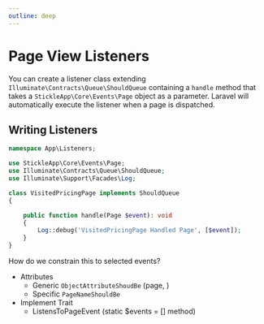 ```yaml
---
outline: deep
---
```


# Page View Listeners

You can create a listener class extending `Illuminate\Contracts\Queue\ShouldQueue` containing a `handle` method that takes a `StickleApp\Core\Events\Page` object as a parameter. Laravel will automatically execute the listener when a page is dispatched.

## Writing Listeners

```php
namespace App\Listeners;

use StickleApp\Core\Events\Page;
use Illuminate\Contracts\Queue\ShouldQueue;
use Illuminate\Support\Facades\Log;

class VisitedPricingPage implements ShouldQueue
{

    public function handle(Page $event): void
    {
        Log::debug('VisitedPricingPage Handled Page', [$event]);
    }
}
```

How do we constrain this to selected events?

-   Attributes
    -   Generic `ObjectAttributeShoudBe` (page, )
    -   Specific `PageNameShouldBe`
-   Implement Trait
    -   ListensToPageEvent (static $events = [] method)
